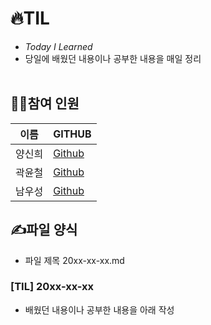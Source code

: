 # 🔥TIL
- _Today I Learned_<br>
- 당일에 배웠던 내용이나 공부한 내용을 매일 정리<br><br>

## 🙋‍♂️참여 인원
| 이름 | GITHUB |
| --- | --- |
| 양신희 | [Github](https://github.com/ysheep0906) |
| 곽윤철 | [Github](https://github.com/YunDo-Gi) |
| 남우성 | [Github](https://github.com/WoosungNam) |

## ✍파일 양식
- 파일 제목 20xx-xx-xx.md

### [TIL] 20xx-xx-xx
- 배웠던 내용이나 공부한 내용을 아래 작성

